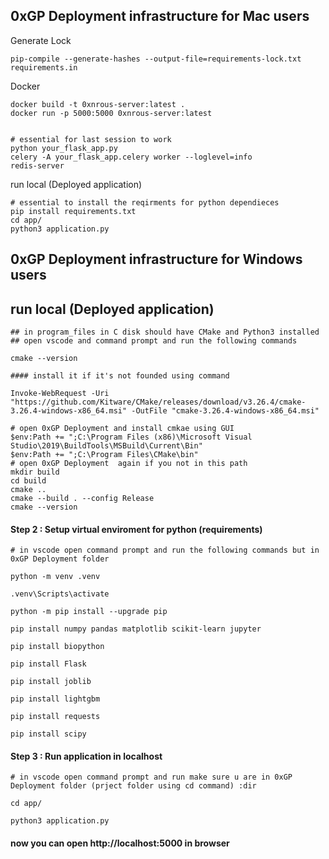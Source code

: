 ## 0xGP Deployment infrastructure for Mac users 

Generate Lock 
```
pip-compile --generate-hashes --output-file=requirements-lock.txt requirements.in
```


Docker 

```
docker build -t 0xnrous-server:latest .
docker run -p 5000:5000 0xnrous-server:latest


# essential for last session to work
python your_flask_app.py
celery -A your_flask_app.celery worker --loglevel=info
redis-server
```

run local (Deployed application)
```
# essential to install the reqirments for python dependieces 
pip install requirements.txt
cd app/
python3 application.py
```



## 0xGP Deployment infrastructure for Windows users 

## run local (Deployed application)
```
## in program_files in C disk should have CMake and Python3 installed
## open vscode and command prompt and run the following commands

cmake --version

#### install it if it's not founded using command 

Invoke-WebRequest -Uri "https://github.com/Kitware/CMake/releases/download/v3.26.4/cmake-3.26.4-windows-x86_64.msi" -OutFile "cmake-3.26.4-windows-x86_64.msi"

# open 0xGP Deployment and install cmkae using GUI 
$env:Path += ";C:\Program Files (x86)\Microsoft Visual Studio\2019\BuildTools\MSBuild\Current\Bin"
$env:Path += ";C:\Program Files\CMake\bin"
# open 0xGP Deployment  again if you not in this path 
mkdir build
cd build
cmake ..
cmake --build . --config Release
cmake --version
```



#### Step 2 : Setup virtual enviroment for python (requirements)
```
# in vscode open command prompt and run the following commands but in 0xGP Deployment folder 

python -m venv .venv

.venv\Scripts\activate

python -m pip install --upgrade pip

pip install numpy pandas matplotlib scikit-learn jupyter

pip install biopython

pip install Flask

pip install joblib

pip install lightgbm

pip install requests

pip install scipy

```



#### Step 3 : Run application in localhost 

```
# in vscode open command prompt and run make sure u are in 0xGP Deployment folder (prject folder using cd command) :dir 

cd app/

python3 application.py
```

#### now you can open http://localhost:5000 in browser 


